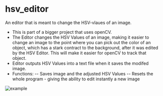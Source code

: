 # hsv_editor
An editor that is meant to change the HSV-vlaues of an image. 


- This is part of a bigger project that uses openCV. 
- The Editor changes the HSV Values of an image, making it easier to change an image to the point where you can pick out the color of an object, which has a stark contract to the background, after it was edited by the HSV Editor. This will make it easier for openCV to track that object.
- Editor outputs HSV Values into a text file when it saves the modifed image.
- Functions:
-- Saves image and the adjusted HSV Values 
-- Resets the whole program - giving the ability to edit instantly a new image

![example](https://user-images.githubusercontent.com/46501122/177835845-9f8e96b6-0496-4fd4-aa9a-55a5f29d5f72.gif)
